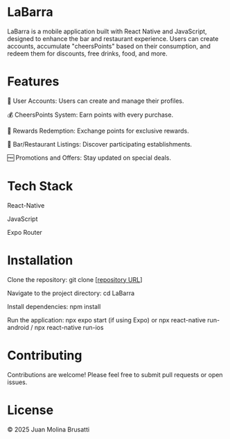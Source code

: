 # LaBarra

LaBarra is a mobile application built with React Native and JavaScript, designed to enhance the bar and restaurant experience. Users can create accounts, accumulate "cheersPoints" based on their consumption, and redeem them for discounts, free drinks, food, and more.

# Features

🔐 User Accounts: Users can create and manage their profiles.

💰 CheersPoints System: Earn points with every purchase.

🔁 Rewards Redemption: Exchange points for exclusive rewards.

🍻 Bar/Restaurant Listings: Discover participating establishments.

🆓 Promotions and Offers: Stay updated on special deals.

# Tech Stack

React-Native

JavaScript

Expo Router

# Installation
Clone the repository: git clone [[repository URL](https://github.com/juanbrusatti/LaBarra.git
)]

Navigate to the project directory: cd LaBarra

Install dependencies: npm install

Run the application: npx expo start (if using Expo) or npx react-native run-android / npx react-native run-ios

# Contributing
Contributions are welcome! Please feel free to submit pull requests or open issues.

# License
© 2025 Juan Molina Brusatti





